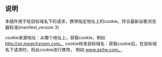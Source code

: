 ## 说明
本插件用于给目标域名下的请求，携带指定地址上的cookie。符合最新谷歌浏览器标准(manifest_version 3)

cookie来源地址：从哪个地址上，获取cookie，例如 http://xn.magichznpm.com。
cookie转发目标域名：获取cookie后，在目标域名下请求时，将此cookie进行携带， 例如 www.axihe.com。






